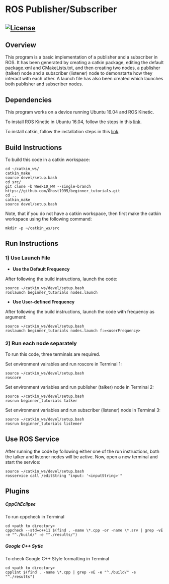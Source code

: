 # ROS Publisher/Subscriber
[![License](https://img.shields.io/badge/License-BSD%203--Clause-blue.svg)](https://opensource.org/licenses/BSD-3-Clause)
---

## Overview

This program is a basic implementation of a publisher and a subscriber in ROS. It has been generated by creating a catkin package, editing the default package.xml and CMakeLists.txt, and then creating two nodes, a publisher (talker) node and a subscriber (listener) node to demonstarte how they interact with each other. A launch file has also been created which launches both publisher and subscriber nodes.

## Dependencies

This program works on a device running Ubuntu 16.04 and ROS Kinetic.

To install ROS Kinetic in Ubuntu 16.04, follow the steps in this [link](http://wiki.ros.org/kinetic/Installation/Ubuntu).

To install catkin, follow the installation steps in this [link](http://wiki.ros.org/catkin).

## Build Instructions

To build this code in a catkin workspace:
```
cd ~/catkin_ws/
catkin_make
source devel/setup.bash
cd src/
git clone -b Week10_HW --single-branch https://github.com/Ghost1995/beginner_tutorials.git
cd ..
catkin_make
source devel/setup.bash
```
Note, that if you do not have a catkin workspace, then first make the catkin workspace using the following command:
```
mkdir -p ~/catkin_ws/src
```

## Run Instructions

### 1) Use Launch File

* **Use the Default Frequency**

After following the build instructions, launch the code:
```
source ~/catkin_ws/devel/setup.bash
roslaunch beginner_tutorials nodes.launch 
```
* **Use User-defined Frequency**

After following the build instructions, launch the code with frequency as argument:
```
source ~/catkin_ws/devel/setup.bash
roslaunch beginner_tutorials nodes.launch f:=<userFrequency>
```

### 2) Run each node separately

To run this code, three terminals are required.

Set environment vairables and run roscore in Terminal 1:
```
source ~/catkin_ws/devel/setup.bash
roscore
```
Set environment variables and run publisher (talker) node in Terminal 2:
```
source ~/catkin_ws/devel/setup.bash
rosrun beginner_tutorials talker
```
Set environment variables and run subscriber (listener) node in Terminal 3:
```
source ~/catkin_ws/devel/setup.bash
rosrun beginner_tutorials listener
```

## Use ROS Service

After running the code by following either one of the run instructions, both the talker and listener nodes will be active. Now, open a new terminal and start the service:
```
source ~/catkin_ws/devel/setup.bash
rosservice call /editString "input: '<inputString>'"
``` 

## Plugins
##### CppChEclipse
To run cppcheck in Terminal
```
cd <path to directory>
cppcheck --std=c++11 $(find . -name \*.cpp -or -name \*.srv | grep -vE -e "^./build/" -e "^./results/")
```
##### Google C++ Sytle
To check Google C++ Style formatting in Terminal
```
cd <path to directory>
cpplint $(find . -name \*.cpp | grep -vE -e "^./build/" -e "^./results")
```
